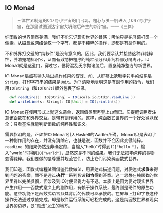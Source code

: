 ## IO Monad

> 三体世界制造的647号小宇宙的门出现，程心与关一帆进入了647号小宇宙，在那里试图到达宇宙大坍缩后产生的新宇宙。——《三体》

纯函数的世界固然美满，我们不能忘记现实世界的骨感：哪怕只是在屏幕打印一个像素，从磁盘或网络读取一个字节，都是不纯粹的操作，即都是有副作用的。

不和外界打交道的“纯软件”是没有意义的。因此，我们要承认并接纳这种非纯粹性，并清楚地标识它，从而有效地把程序的纯粹部分和非纯粹部分隔离开。IO 
Monad就是这道门，穿过它，便将混乱无序拋诸脑后，置身纯净整洁的新世界。

IO Monad是盛有输入输出操作结果的容器。如，从屏幕上读取字符串的结果是`String`，打印字符串的结果是`Unit`。为了清晰地表明这是有副作用的指令，我们用`IO[String
]`和`IO[Unit]`额外包裹了结果。

```scala
  def readLine(): IO[String] = IO(scala.io.StdIn.readLine())
  def writeLine(s: String): IO[Unit] = IO(println(s))
```

IO Monad在使用形式上就这么简单，返回值类型再套上`IO`而已。它提醒调用者注意该函数在和外界交互，是带有副作用的。这样，纯函数式世界的一个好处得以保全：只看签名就能判断函数的纯粹性和语义。

需要指明的是，正如把IO Monad引入Haskell的Wadler所说，Monad只是表明了一种副作用的存在，并没有消除它，也就是说，函数并不会因此变得纯粹。`readLine
`的结果仍然是非确定的，当输入"hello"时得到`IO["hello
"]`，输入"world"时得到`IO["world"]`，显然这是不同的结果。我们无法把非纯粹的事物变得纯粹。我们要做的是尊重并规范它们，防止它们污染纯函数式世界。

我们知道，函数式编程试图借鉴代数做法，用表达式描述问题，对表达式**求值**来得到问题的答案，而不是通过**执行**一系列预设**指令**得到答案。这一思想在纯函数的世界里得以完美贯彻，但涉及到IO时便显得力有不逮。本质上是因为要对现实世界产生作用——函数式意义上的副作用，有赖于操作系统，最终则是硬件的原生功能。这些功能不是函数式语言及其背后的代数可以承接的。在屏幕上打印字符这种操作无法通过求值完成，却是软件运行系统可轻松完成的。这是纯函数世界和现实世界的边界，是“魔法”发生的地方。
